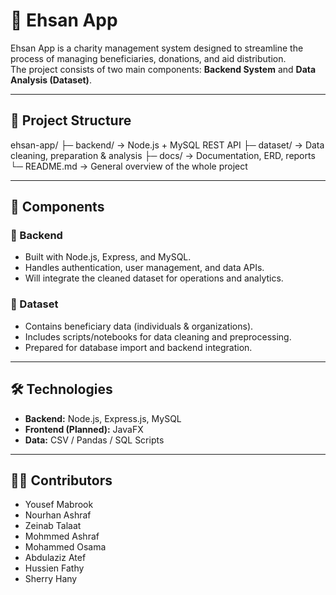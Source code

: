 # 🌟 Ehsan App

Ehsan App is a charity management system designed to streamline the process of managing beneficiaries, donations, and aid distribution.  
The project consists of two main components: **Backend System** and **Data Analysis (Dataset)**.

---

## 📁 Project Structure
ehsan-app/
├─ backend/ → Node.js + MySQL REST API
├─ dataset/ → Data cleaning, preparation & analysis
├─ docs/ → Documentation, ERD, reports
└─ README.md → General overview of the whole project


---

## 🧩 Components

### 🔹 Backend
- Built with Node.js, Express, and MySQL.
- Handles authentication, user management, and data APIs.
- Will integrate the cleaned dataset for operations and analytics.

### 🔹 Dataset
- Contains beneficiary data (individuals & organizations).
- Includes scripts/notebooks for data cleaning and preprocessing.
- Prepared for database import and backend integration.

---

## 🛠️ Technologies
- **Backend:** Node.js, Express.js, MySQL  
- **Frontend (Planned):** JavaFX  
- **Data:** CSV / Pandas / SQL Scripts  

---

## 🧑‍💻 Contributors
- Yousef  Mabrook
- Nourhan  Ashraf
- Zeinab  Talaat
- Mohmmed Ashraf
- Mohammed Osama
- Abdulaziz Atef
- Hussien Fathy
- Sherry Hany
